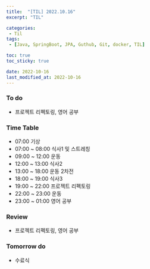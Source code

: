 ```yaml
---
title:  "[TIL] 2022.10.16"
excerpt: "TIL"

categories:
 - Til
tags:
 - [Java, SpringBoot, JPA, Guthub, Git, docker, TIL]

toc: true
toc_sticky: true

date: 2022-10-16
last_modified_at: 2022-10-16
---
```


### To do
- 프로젝트 리펙토링, 영어 공부

### Time Table
- 07:00 기상
- 07:00 ~ 08:00 식사1 및 스트레칭
- 09:00 ~ 12:00 운동   
- 12:00 ~ 13:00 식사2
- 13:00 ~ 18:00 운동 2차전
- 18:00 ~ 19:00 식사3
- 19:00 ~ 22:00 프로젝트 리펙토링
- 22:00 ~ 23:00 운동
- 23:00 ~ 01:00 영어 공부


### Review
- 프로젝트 리펙토링, 영어 공부

### Tomorrow do
- 수료식